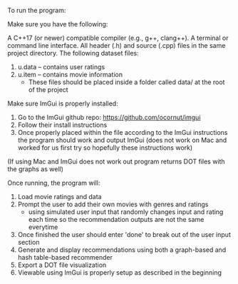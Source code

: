 To run the program:

Make sure you have the following:

A C++17 (or newer) compatible compiler (e.g., g++, clang++). A terminal or command line interface. 
All header (.h) and source (.cpp) files in the same project directory. The following dataset files:
1. u.data – contains user ratings
2. u.item – contains movie information
   - These files should be placed inside a folder called data/ at the root of the project
  
Make sure ImGui is properly installed:
1. Go to the ImGui github repo: https://github.com/ocornut/imgui
2. Follow their install instructions
3. Once properly placed within the file according to the ImGui instructions the program should work and output ImGui (does not work on Mac and worked for us first try so hopefully these instructions work)

(If using Mac and ImGui does not work out program returns DOT files with the graphs as well)

Once running, the program will:

1. Load movie ratings and data
2. Prompt the user to add their own movies with genres and ratings
   - using simulated user input that randomly changes input and rating each time so the recommendation outputs are not the same everytime
3. Once finished the user should enter 'done' to break out of the user input section
3. Generate and display recommendations using both a graph-based and hash table-based recommender
4. Export a DOT file visualization
5. Viewable using ImGui is properly setup as described in the beginning
